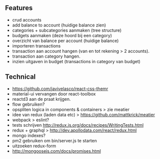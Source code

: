 ## Features
 - crud accounts
 - add balance to account (huidige balance zien)
 - categories + subcategories aanmaken (tree structure)
 - budgets aanmaken (deze hoord bij een category)
 - overzicht van balance per account (huidige balance)
 - importeren transactions
 - transaction aan account hangen (van en tot rekening > 2 accounts).
 - transaction aan category hangen.
 - inzien uitgaven in budget (transactions in category van budget)
 
 
## Technical  
 - https://github.com/javivelasco/react-css-themr
 - material-ui vervangen door react-toolbox 
 - reactd3 aan de praat krijgen.
 - flow gebruiken?
 - opspliten logica in components & containers > zie meatier
 - idee van redux (laden data etc) > https://github.com/mattkrick/meatier
 - webpack > eslint?
 - tests schrijven http://redux.js.org/docs/recipes/WritingTests.html
 - redux + graphql > http://dev.apollodata.com/react/redux.html
 - mongo indexes?
 - pm2 gebruiken om bin/server.js te starten
 - uitzoeken redux-form
 - http://mongoosejs.com/docs/promises.html
 